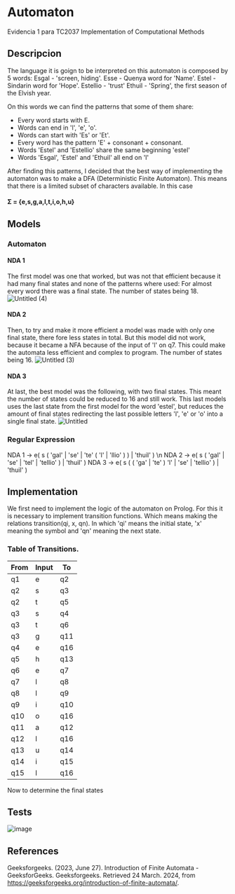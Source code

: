 # Automaton
Evidencia 1 para TC2037 Implementation of Computational Methods

## Descripcion
The language it is goign to be interpreted on this automaton is composed by 5 words:
Esgal - 'screen, hiding'.
Esse - Quenya word for 'Name'.
Estel - Sindarin word for 'Hope'.
Estellio - 'trust'
Ethuil - 'Spring', the first season of the Elvish year.

On this words we can find the patterns that some of them share:
- Every word starts with E.
- Words can end in 'l', 'e', 'o'.
- Words can start with 'Es' or 'Et'.
- Every word has the pattern 'E' + consonant + consonant.
- Words 'Estel' and 'Estellio' share the same beginning 'estel'
- Words 'Esgal', 'Estel' and 'Ethuil' all end on 'l'

After finding this patterns, I decided that the best way of implementing the automaton was to make a DFA (Deterministic Finite Automaton). This means that there is a limited subset of characters available. In this case 

#### Σ = {e,s,g,a,l,t,i,o,h,u}

## Models
### Automaton
#### NDA 1
The first model was one that worked, but was not that efficient because it had many final states and none of the patterns where used: For almost every word there was a final state. The number of states being 18.
![Untitled (4)](https://github.com/A01705840/automaton/assets/111139686/06d6f789-5945-42b6-9bee-c64c183f61c3)

#### NDA 2
Then, to try and make it more efficient a model was made with only one final state, there fore less states in total. But this model did not work, because it became a NFA because of the input of 'l' on q7. This could make the automata less efficient and complex to program. The number of states being 16.
![Untitled (3)](https://github.com/A01705840/automaton/assets/111139686/d4696f16-f181-434e-8b65-70e724e65ab5)

#### NDA 3
At last, the best model was the following, with two final states. This meant the number of states could be reduced to 16 and still work. This last models uses the last state from the first model for the word 'estel', but reduces the amount of final states redirecting the last possible letters 'l', 'e' or 'o' into a single final state.
![Untitled](https://github.com/A01705840/automaton/assets/111139686/05aa5e1e-0838-4511-a643-a1491e85545f)

### Regular Expression

NDA 1 -> e( s ( 'gal' | 'se' | 'te' ( 'l' | 'llio' ) ) | 'thuil' ) \n
NDA 2 -> e( s ( 'gal' | 'se' | 'tel' | 'tellio' ) | 'thuil' )
NDA 3 -> e( s ( ( 'ga' | 'te' ) 'l' | 'se' | 'tellio' ) | 'thuil' )

## Implementation
We first need to implement the logic of the automaton on Prolog. For this it is necessary to implement transition functions. Which means making the relations transition(qi, x, qn). In which 'qi' means the initial state, 'x' meaning the symbol and 'qn' meaning the next state.

### Table of Transitions.
| From     | Input | To   |
|----------|-------|------|
| q1       | e     | q2   |
| q2       | s     | q3   |
| q2       | t     | q5   |
| q3       | s     | q4   |
| q3       | t     | q6   |
| q3       | g     | q11  |
| q4       | e     | q16  |
| q5       | h     | q13  |
| q6       | e     | q7   |
| q7       | l     | q8   |
| q8       | l     | q9   |
| q9       | i     | q10  |
| q10      | o     | q16  |
| q11      | a     | q12  |
| q12      | l     | q16  |
| q13      | u     | q14  |
| q14      | i     | q15  |
| q15      | l     | q16  |

Now to determine the final states

## Tests
![image](https://github.com/A01705840/automaton/assets/111139686/ad8aa6bf-ea1b-431c-8e1f-e9f32b4b3508)


## References
Geeksforgeeks. (2023, June 27). Introduction of Finite Automata - GeeksforGeeks. Geeksforgeeks. Retrieved 24 March. 2024, from https://geeksforgeeks.org/introduction-of-finite-automata/.

